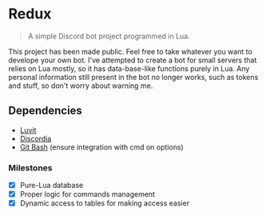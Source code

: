 # Redux
> A simple Discord bot project programmed in Lua.

This project has been made public. Feel free to take whatever you want to develope your own bot.
I've attempted to create a bot for small servers that relies on Lua mostly, so it has data-base-like functions purely in Lua.
Any personal information still present in the bot no longer works, such as tokens and stuff, so don't worry about warning me.

## Dependencies
- [Luvit](https://luvit.io/)
- [Discordia](https://github.com/SinisterRectus/Discordia/)
- [Git Bash](https://gitforwindows.org/) (ensure integration with cmd on options)

### Milestones
- [x] Pure-Lua database
- [x] Proper logic for commands management
- [x] Dynamic access to tables for making access easier
